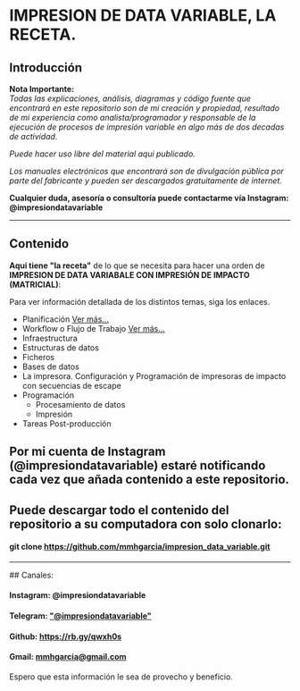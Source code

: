 # **IMPRESION DE DATA VARIABLE**, LA RECETA.

## Introducción

**Nota Importante:**  
_Todas las explicaciones, análisis, diagramas y código fuente que encontrará en este repositorio son de mi creación y  propiedad, resultado de mi experiencia como analista/programador y responsable de la ejecución de procesos  de impresión variable en  algo más de dos decadas de actividad._

_Puede hacer uso libre del material aqui publicado._

_Los manuales electrónicos que encontrará son de divulgación pública por parte del fabricante y pueden ser descargados  gratuitamente de internet._ 

**Cualquier duda, asesoría o consultoría puede contactarme vía Instagram: @impresiondatavariable**

------------
## Contenido

**Aqui tiene "la receta"** de lo que se necesita para hacer una orden de **IMPRESION DE DATA VARIABALE CON IMPRESIÓN DE IMPACTO (MATRICIAL)**:


Para ver información detallada de los distintos temas, siga los enlaces.

- Planificación [Ver más...](https://github.com/mmhgarcia/impresion_data_variable/blob/master/0-Planificacion.md)
- Workflow o Flujo de Trabajo [Ver más...](https://github.com/mmhgarcia/impresion_data_variable/blob/master/1-La%20Logistica.md)
- Infraestructura
- Estructuras de datos
- Ficheros
- Bases de datos
- La impresora. Configuración y Programación de impresoras de impacto con secuencias de escape
- Programación
	- Procesamiento de datos
	- Impresión
- Tareas Post-producción

## Por mi cuenta de Instagram (**@impresiondatavariable**) estaré notificando cada vez que añada contenido a este repositorio.

## Puede descargar todo el contenido del repositorio a su computadora con solo clonarlo:
####	git clone https://github.com/mmhgarcia/impresion_data_variable.git

<hr />
##	Canales:  

####	Instagram: @impresiondatavariable  

####	Telegram: ["@impresiondatavariable"](https://t.me/impresiondatavariable) 

####	Github: https://rb.gy/qwxh0s  

####	Gmail: mmhgarcia@gmail.com  


Espero que esta información le sea de provecho y beneficio.

